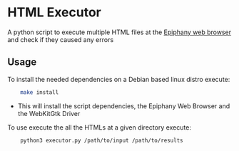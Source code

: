 # HTML Executor
A python script to execute multiple HTML files at the [Epiphany web browser](https://github.com/GNOME/epiphany) and check if they caused any errors

## Usage
To install the needed dependencies on a Debian based linux distro execute:

```bash
    make install
``` 
* This will install the script dependencies, the Epiphany Web Browser and the WebKitGtk Driver

To use execute the all the HTMLs at a given directory execute:

```bash
    python3 executor.py /path/to/input /path/to/results
```
